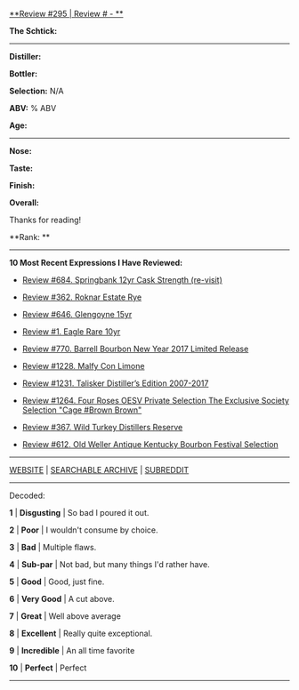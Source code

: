 
[**Review #295 |  Review # - **]()

**The Schtick:** 

-----

**Distiller:** 

**Bottler:** 

**Selection:** N/A

**ABV:** % ABV

**Age:**  

-----

**Nose:**  

**Taste:** 

**Finish:** 

**Overall:** 

Thanks for reading!

**Rank: **

----- 

**10 Most Recent  Expressions I Have Reviewed:** 

- [Review #684. Springbank 12yr Cask Strength (re-visit)]( https://t8ke.review/review-684-springbank-12yr-cask-strength-revisit/) 

- [Review #362. Roknar Estate Rye]( https://t8ke.review/review-362-roknar-estate-rye/) 

- [Review #646. Glengoyne 15yr]( https://t8ke.review/review-646-glengoyne-15yr/) 

- [Review #1. Eagle Rare 10yr]( https://t8ke.review) 

- [Review #770. Barrell Bourbon New Year 2017 Limited Release]( https://t8ke.review/review-770-barrell-bourbon-new-year-limited-edition-2017/) 

- [Review #1228. Malfy Con Limone]( https://t8ke.review/review-1228-malfy-con-limone) 

- [Review #1231. Talisker Distiller’s Edition 2007-2017]( https://t8ke.review/review-1231-talisker-distillers-edition-2007-2017) 

- [Review #1264. Four Roses OESV Private Selection The Exclusive Society Selection "Cage #Brown Brown"]( https://t8ke.review/review-1264-four-roses-oesv-private-selection-the-exclusive-society-selection-cage-brown-brown) 

- [Review #367. Wild Turkey Distillers Reserve]( https://t8ke.review/review-367-wild-turkey-distillers-reserve-japan-export-13yr/) 

- [Review #612. Old Weller Antique Kentucky Bourbon Festival Selection]( https://t8ke.review/review-612-old-weller-antique-kentucky-bourbon-festival/) 

-----

[WEBSITE](https://t8ke.review) | [SEARCHABLE ARCHIVE](https://t8ke.review/review-archive/) | [SUBREDDIT](https://reddit.com/r/t8kereviews)

-----

Decoded:

**1** | **Disgusting** | So bad I poured it out.

**2** | **Poor** | I wouldn't consume by choice.

**3** | **Bad** | Multiple flaws.

**4** | **Sub-par** | Not bad, but many things I'd rather have.

**5** | **Good** | Good, just fine.

**6** | **Very Good** | A cut above.

**7** | **Great** | Well above average

**8** | **Excellent** | Really quite exceptional.

**9** | **Incredible** | An all time favorite

**10** | **Perfect** | Perfect

----

